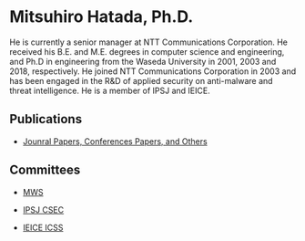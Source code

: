 Mitsuhiro Hatada, Ph.D.
=
He is currently a senior manager at NTT Communications Corporation. He received his B.E. and M.E. degrees in computer science and engineering, and Ph.D in engineering from the Waseda University in 2001, 2003 and 2018, respectively. He joined NTT Communications Corporation in 2003 and has been engaged in the R&D of applied security on anti-malware and threat intelligence. He is a member of IPSJ and IEICE.

Publications
-
* [Jounral Papers, Conferences Papers, and Others](https://github.com/mhatada/publication)

Committees
-
* [MWS](http://www.iwsec.org/mws/2012/en.html)

* [IPSJ CSEC](http://www.iwsec.org/csec/en/index.html)

* [IEICE ICSS](http://www.ieice.org/~icss/index.en.html)


